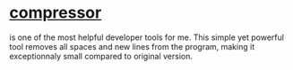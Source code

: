# [compressor](https://nottgy.github.io/einstain/compressor/index.html)
is one of the most helpful developer tools for me.
This simple yet powerful tool removes all spaces and new lines from the program, making it
exceptionnaly small compared to original version.
